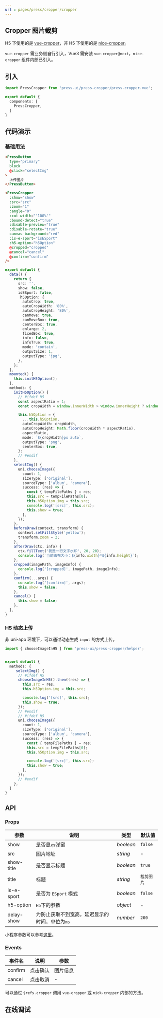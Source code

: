 ```yaml
---
url : pages/press/cropper/cropper
---
```


## Cropper 图片裁剪

H5 下使用的是 [vue-cropper](https://www.npmjs.com/package/vue-cropper)，非 H5 下使用的是 [nice-cropper](https://github.com/prianyu/uniapp-nice-cropper)。

`vue-cropper` 需业务侧自行引入，Vue3 需安装 `vue-cropper@next`，`nice-cropper` 组件内部已引入。


## 引入

```ts
import PressCropper from 'press-ui/press-cropper/press-cropper.vue';

export default {
  components: {
    PressCropper,
  }
}
```

## 代码演示

### 基础用法

```html
<PressButton
  type="primary"
  block
  @click="selectImg"
>
  上传图片
</PressButton>

<PressCropper
  :show="show"
  :src="src"
  :zoom="1"
  :angle="0"
  :cut-width="'100%'"
  :bound-detect="true"
  :disable-preview="true"
  :disable-rotate="true"
  canvas-background="red"
  :is-e-sport="isESport"
  :h5-option="h5Option"
  @cropped="cropped"
  @cancel="cancel"
  @confirm="confirm"
/>
```

```ts
export default {
  data() {
    return {
      src: '',
      show: false,
      isESport: false,
       h5Option: {
        autoCrop: true,
        autoCropWidth: '80%',
        autoCropHeight: '80%',
        canMove: true,
        canMoveBox: true,
        centerBox: true,
        enlarge: 2,
        fixedBox: true,
        info: false,
        infoTrue: true,
        mode: 'contain',
        outputSize: 1,
        outputType: 'jpg',
      },
    };
  },
  mounted() {
    this.initH5Option();
  },
  methods: {
    initH5Option() {
      // #ifdef H5
      const aspectRatio = 1;
      const cropWidth = window.innerWidth > window.innerHeight ? window.innerHeight : window.innerWidth;

      this.h5Option = {
        ...this.h5Option,
        autoCropWidth: cropWidth,
        autoCropHeight: Math.floor(cropWidth * aspectRatio),
        aspectRatio,
        mode: `${cropWidth}px auto`,
        outputType: 'png',
        centerBox: true,
      };
      // #endif
    },
    selectImg() {
      uni.chooseImage({
        count: 1,
        sizeType: ['original'],
        sourceType: ['album', 'camera'],
        success: (res) => {
          const { tempFilePaths } = res;
          this.src = tempFilePaths[0];
          this.h5Option.img = this.src;
          console.log('[src]', this.src);
          this.show = true;
        },
      });
    },
    beforeDraw(context, transform) {
      context.setFillStyle('yellow');
      transform.zoom = 2;
    },
    afterDraw(ctx, info) {
      ctx.fillText('我是一行文字水印', 20, 20);
      console.log(`当前画布大小：${info.width}*${info.height}`);
    },
    cropped(imagePath, imageInfo) {
      console.log('[cropped]', imagePath, imageInfo);
    },
    confirm(...args) {
      console.log('[confirm]', args);
      this.show = false;
    },
    cancel() {
      this.show = false;
    },
  },
}
```

### H5 动态上传

非 uni-app 环境下，可以通过动态生成 `input` 的方式上传。

```ts
import { chooseImageInH5 } from 'press-ui/press-cropper/helper';


export default {
  methods: {
     selectImg() {
      // #ifdef H5
      chooseImageInH5().then((res) => {
        this.src = res;
        this.h5Option.img = this.src;

        console.log('[src]', this.src);
        this.show = true;
      });
      // #endif
      // #ifdef H5
      uni.chooseImage({
        count: 1,
        sizeType: ['original'],
        sourceType: ['album', 'camera'],
        success: (res) => {
          const { tempFilePaths } = res;
          this.src = tempFilePaths[0];
          this.h5Option.img = this.src;

          console.log('[src]', this.src);
          this.show = true;
        },
      });
      // #endif
    },
  }
}
```


## API

### Props

| 参数       | 说明                                           | 类型      | 默认值     |
| ---------- | ---------------------------------------------- | --------- | ---------- |
| show       | 是否显示弹窗                                   | _boolean_ | `false`    |
| src        | 图片地址                                       | _string_  | -          |
| show-title | 是否显示标题                                   | _boolean_ | `true`     |
| title      | 标题                                           | _string_  | `裁剪图片` |
| is-e-sport | 是否为 `ESport` 模式                           | _boolean_ | `false`    |
| h5-option  | `H5`下的参数                                   | _object_  | -          |
| delay-show | 为防止获取不到宽高，延迟显示的时间，单位为`ms` | _number_  | `200`      |

小程序参数可以参考[这里](https://github.com/prianyu/uniapp-nice-cropper)。

### Events

| 事件名  | 说明     | 参数     |
| ------- | -------- | -------- |
| confirm | 点击确认 | 图片信息 |
| cancel  | 点击取消 | -        |

可以通过 `$refs.cropper` 调用 `vue-cropper` 或 `nick-cropper` 内部的方法。

## 在线调试

<debug-online />
